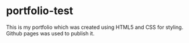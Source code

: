 # portfolio-test
This is my portfolio which was created using HTML5 and CSS for styling.
Github pages was used to publish it. 
